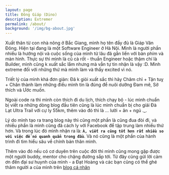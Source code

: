 ```yaml
---
layout: page
title: Đông Giáp (Dino)
description: Extremer
permalink: /about/
background: '/img/bg-about.jpg'
---
```


Xuất thân từ con nhà nông ở Bắc Giang, mình họ tên đầy đủ là Giáp Văn Đông. Hiện tại đang là một Software Engineer ở Hà Nội. Mình là người phần nhiều là hướng nội và cuộc sống của mình từ lâu đã gắn liền với bàn phím và màn hình. Thực sự thì mình là củ cà rốt - thuần Engineer hoặc thậm chí là Builder, mình cũng k xuất sắc lắm nhưng mà vẫn tự tin nhận là vậy :D. Mình extreme đối với những thứ mà mình làm và thấy excited vì nó.

Triết lý của mình khá đơn giản: Đã k giỏi xuất sắc thì hãy Chăm chỉ + Tận tuỵ + Chân thành làm những điều mình tin là đúng để nuôi dưỡng Đam mê, Sở thích và Ước muốn.

Ngoài code ra thì mình còn thích đi du lịch, thích chạy bộ - lúc mình chuẩn bị viết ra những dòng blog đầu tiên cũng là lúc mình chuẩn bị cho giải Đà Lạt Ultra Trail với cự ly 55km, thêm vào đó thì là ... lười + ăn + ngủ ._.

Lý do mình tạo ra trang blog này thì cũng một phần là cũng đua đòi đi, và nhiều phần là mình cũng đã cách ly với Facebook để tập trung làm nhiều thứ hơn. Và trong lúc đó mình nhận ra là: **`À, viết ra cũng tốt hơn rất nhiều so với việc để nó quanh quẩn trong đầu`**. Và nó cũng là một phần của hành trình đi tìm hiểu sâu về chính bản thân mình.

Thêm vào đó nếu có cơ duyên trên cuộc đời thì mình cũng mong gặp được một người buddy, mentor cho chặng đường sắp tới. Từ đây cũng gửi lời cảm ơn đến đại sư huynh của mình - a Đạt Hoàng và các bạn cũng có thể ghé thăm người a của mình trên [blog cá nhân](https://www.dathoangblog.com/)
